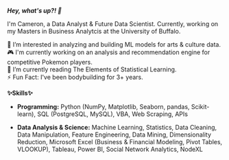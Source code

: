 <b><i> Hey, what's up?! :wave: </i></b>

I'm Cameron, a Data Analyst & Future Data Scientist. Currently, working on my Masters in Business Analytcis at the University of Buffalo. 

👀 I’m interested in analyzing and building ML models for arts & culture data.<br>
:video_game: I'm currently working on an analysis and recommendation engine for competitive Pokemon players.<br>
🌱 I’m currently reading The Elements of Statistical Learning. <br>
:zap: Fun Fact: I've been bodybuilding for 3+ years. <br>

<b>✨Skills✨</b><br>
- <b>Programming:</b> Python (NumPy, Matplotlib, Seaborn, pandas, Scikit-learn), SQL (PostgreSQL, MySQL), VBA, Web Scraping, APIs

- <b>Data Analysis & Science:</b> Machine Learning, Statistics, Data Cleaning, Data Manipulation, Feature Engineering, Data Mining, Dimensionality Reduction, Microsoft Excel (Business & Financial Modeling, Pivot Tables, VLOOKUP), Tableau, Power BI, Social Network Analytics, NodeXL


<!---
Cameron-M-Bailey/Cameron-M-Bailey is a ✨ special ✨ repository because its `README.md` (this file) appears on your GitHub profile.
You can click the Preview link to take a look at your changes.
--->
